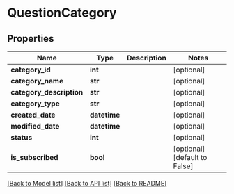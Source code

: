 # QuestionCategory

## Properties
Name | Type | Description | Notes
------------ | ------------- | ------------- | -------------
**category_id** | **int** |  | [optional] 
**category_name** | **str** |  | [optional] 
**category_description** | **str** |  | [optional] 
**category_type** | **str** |  | [optional] 
**created_date** | **datetime** |  | [optional] 
**modified_date** | **datetime** |  | [optional] 
**status** | **int** |  | [optional] 
**is_subscribed** | **bool** |  | [optional] [default to False]

[[Back to Model list]](../README.md#documentation-for-models) [[Back to API list]](../README.md#documentation-for-api-endpoints) [[Back to README]](../README.md)


